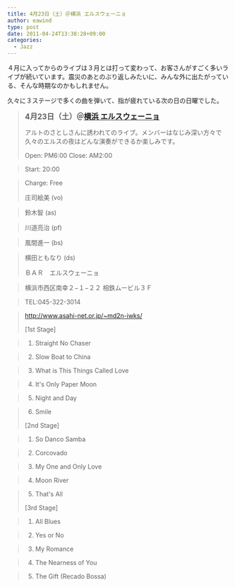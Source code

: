 ```yaml
---
title: 4月23日（土）＠横浜 エルスウェーニョ
author: eawind
type: post
date: 2011-04-24T13:38:28+09:00
categories:
  - Jazz
---
```

４月に入ってからのライブは３月とは打って変わって、お客さんがすごく多いライブが続いています。震災のあとのぶり返しみたいに、みんな外に出たがっている、そんな時期なのかもしれません。

久々に３ステージで多くの曲を弾いて、指が疲れている次の日の日曜でした。

> **<big>4月23日（土）＠<a href="http://www.asahi-net.or.jp/%7Emd2n-iwks/" target="_blank">横浜 エルスウェーニョ</a></big>**
>
> アルトのさとしさんに誘われてのライブ。メンバーはなじみ深い方々で久々のエルスの夜はどんな演奏ができるか楽しみです。
>
> Open: PM6:00 Close: AM2:00

> Start: 20:00

> Charge: Free
>
> 庄司絵美 (vo)

> 鈴木智 (as)

> 川道亮治 (pf)

> 風間進一 (bs)

> 横田ともなり (ds)
>
> ＢＡＲ　エルスウェーニョ

> 横浜市西区南幸２−１−２２ 相鉄ムービル３Ｆ

> TEL:045-322-3014

> <a href="http://www.asahi-net.or.jp/%7Emd2n-iwks/" target="_blank">http://www.asahi-net.or.jp/~md2n-iwks/</a>
>
> [1st Stage]

> 1. Straight No Chaser

> 2. Slow Boat to China

> 3. What is This Things Called Love

> 4. It's Only Paper Moon

> 5. Night and Day

> 6. Smile
>
> [2nd Stage]

> 1. So Danco Samba

> 2. Corcovado

> 3. My One and Only Love

> 4. Moon River

> 5. That's All
>
> [3rd Stage]

> 1. All Blues

> 2. Yes or No

> 3. My Romance

> 4. The Nearness of You

> 5. The Gift (Recado Bossa)
